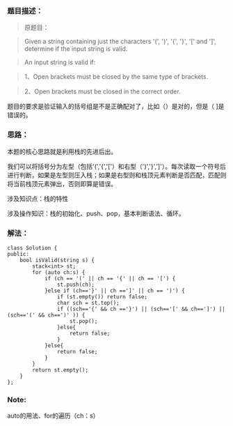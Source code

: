 ### 题目描述：
> 原题目：

> Given a string containing just the characters '(', ')', '{', '}', '[' and ']', determine if the input string is valid.

> An input string is valid if:

> 1、Open brackets must be closed by the same type of brackets.

> 2、Open brackets must be closed in the correct order.

题目的要求是验证输入的括号组是不是正确配对了，比如（）是对的，但是（ ]是错误的。

### 思路：
本题的核心思路就是利用栈的先进后出。

我们可以将括号分为左型（包括'(','{','['）和右型（')','}',']'）。每次读取一个符号后进行判断，如果是左型则压入栈；如果是右型则和栈顶元素判断是否匹配，匹配则将当前栈顶元素弹出，否则即算是错误。

涉及知识点：栈的特性

涉及操作知识：栈的初始化、push、pop，基本判断语法、循环。

### 解法：

```
class Solution {
public:
    bool isValid(string s) {
        stack<int> st;
        for (auto ch:s) {
            if (ch == '(' || ch == '{' || ch == '[') {
                st.push(ch);
            }else if (ch=='}' || ch ==']' || ch == ')') {
                if (st.empty()) return false;
                char sch = st.top();
                if ((sch=='{' && ch =='}') || (sch=='[' && ch==']') || (sch=='(' && ch==')' )) {
                    st.pop();
                }else{
                    return false;
                }
            }else{
                return false;
            }
        }
        return st.empty();
    }
};
```
### Note: 
auto的用法、for的遍历（ch：s）

